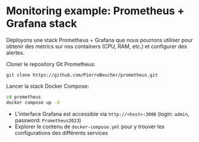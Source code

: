 # Monitoring example: Prometheus + Grafana stack

Déployons une stack Prometheus + Grafana que nous pourrons utiliser pour obtenir des metrics sur nos containers (CPU, RAM, etc.) et configurer des alertes. 

Cloner le repository Git Prometheus:

```
git clone https://github.com/PierreBeucher/prometheus.git
```

Lancer la stack Docker Compose:

```sh
cd prometheus
docker compose up -d
```

- L'interface Grafana est accessible via `http://<host>:3000` (login: `admin`, password: `Prometheus2023`)
- Explorer le contenu de `docker-compose.yml` pour y trouver les configurations des différents services